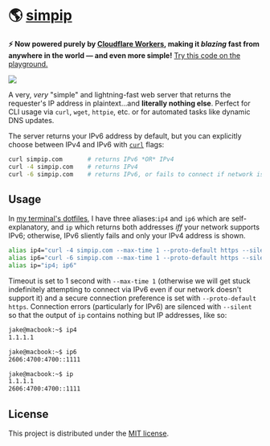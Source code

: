 # 🌎 [simpip](https://simpip.com/)

**⚡ Now powered purely by [Cloudflare Workers](https://www.cloudflare.com/products/cloudflare-workers/), making it _blazing_ fast from anywhere in the world — and even more simple!** [Try this code on the playground.](https://cloudflareworkers.com/#6b0835ee482cc019b521cd68dd35c1c2:https://tutorial.cloudflareworkers.com)

![](https://github.com/jakejarvis/simpip/workflows/Deploy%20Cloudflare%20Worker/badge.svg)

A very, *very* "simple" and lightning-fast web server that returns the requester's IP address in plaintext...and **literally nothing else**. Perfect for CLI usage via `curl`, `wget`, `httpie`, etc. or for automated tasks like dynamic DNS updates.

The server returns your IPv6 address by default, but you can explicitly choose between IPv4 and IPv6 with [`curl`](https://curl.haxx.se/docs/manpage.html) flags:

```bash
curl simpip.com       # returns IPv6 *OR* IPv4
curl -4 simpip.com    # returns IPv4
curl -6 simpip.com    # returns IPv6, or fails to connect if network is incompatible
```


## Usage

In [my terminal's dotfiles](https://github.com/jakejarvis/dotfiles/blob/f40a23352c1bd4fe18640faad872e8687e14b745/zsh/aliases.zsh#L16), I have three aliases:`ip4` and `ip6` which are self-explanatory, and `ip` which returns both addresses *iff* your network supports IPv6; otherwise, IPv6 sliently fails and only your IPv4 address is shown.

```bash
alias ip4="curl -4 simpip.com --max-time 1 --proto-default https --silent"
alias ip6="curl -6 simpip.com --max-time 1 --proto-default https --silent"
alias ip="ip4; ip6"
```

Timeout is set to 1 second with `--max-time 1` (otherwise we will get stuck indefinitely attempting to connect via IPv6 even if our network doesn't support it) and a secure connection preference is set with `--proto-default https`. Connection errors (particularly for IPv6) are silenced with `--silent` so that the output of `ip` contains nothing but IP addresses, like so:

```bash
jake@macbook:~$ ip4
1.1.1.1

jake@macbook:~$ ip6
2606:4700:4700::1111

jake@macbook:~$ ip
1.1.1.1
2606:4700:4700::1111
```


## License

This project is distributed under the [MIT license](LICENSE.md).
